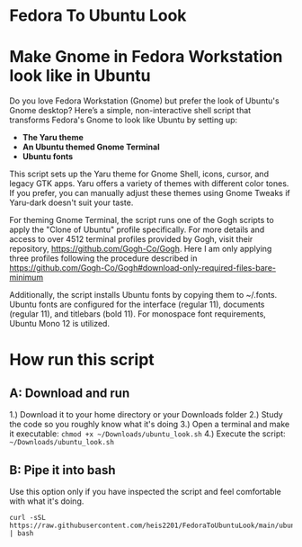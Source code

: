 # Fedora To Ubuntu Look
# Make Gnome in Fedora Workstation look like in Ubuntu

Do you love Fedora Workstation (Gnome) but prefer the look of Ubuntu's Gnome desktop? 
Here’s a simple, non-interactive shell script that transforms Fedora's Gnome to look like Ubuntu by setting up:
- __The Yaru theme__
- __An Ubuntu themed Gnome Terminal__
- __Ubuntu fonts__ 
 
This script sets up the Yaru theme for Gnome Shell, icons, cursor, and legacy GTK apps. Yaru offers a variety of themes with different color tones. If you prefer, you can manually adjust these themes using Gnome Tweaks if Yaru-dark doesn't suit your taste.

For theming Gnome Terminal, the script runs one of the Gogh scripts to apply the "Clone of Ubuntu" profile specifically. For more details and access to over 4512 terminal profiles provided by Gogh, visit their repository, https://github.com/Gogh-Co/Gogh. Here I am only applying three profiles following the procedure described in https://github.com/Gogh-Co/Gogh#download-only-required-files-bare-minimum

Additionally, the script installs Ubuntu fonts by copying them to ~/.fonts. Ubuntu fonts are configured for the interface (regular 11), documents (regular 11), and titlebars (bold 11). For monospace font requirements, Ubuntu Mono 12 is utilized.

# How run this script
## A: Download and run
1.) Download it to your home directory or your Downloads folder
2.) Study the code so you roughly know what it's doing
3.) Open a terminal and make it executable: `chmod +x ~/Downloads/ubuntu_look.sh`
4.) Execute the script: `~/Downloads/ubuntu_look.sh` 

## B: Pipe it into bash
Use this option only if you have inspected the script and feel comfortable with what it's doing.
```
curl -sSL https://raw.githubusercontent.com/heis2201/FedoraToUbuntuLook/main/ubuntu_look.sh | bash
```
